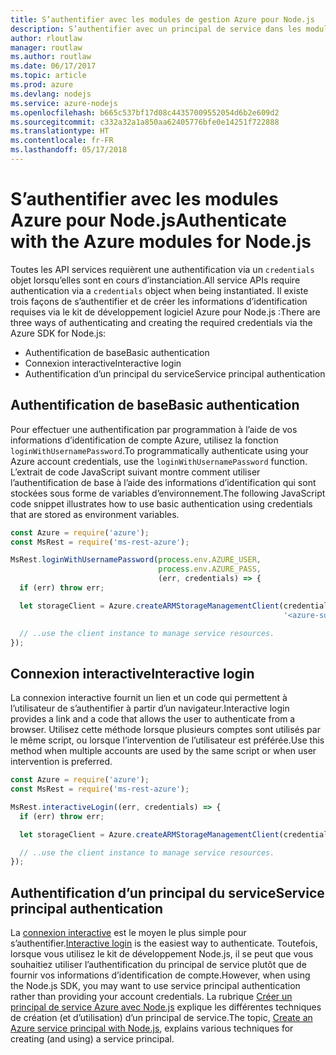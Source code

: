 ```yaml
---
title: S’authentifier avec les modules de gestion Azure pour Node.js
description: S’authentifier avec un principal de service dans les modules de gestion Azure pour Node.js
author: rloutlaw
manager: routlaw
ms.author: routlaw
ms.date: 06/17/2017
ms.topic: article
ms.prod: azure
ms.devlang: nodejs
ms.service: azure-nodejs
ms.openlocfilehash: b665c537bf17d08c44357009552054d6b2e609d2
ms.sourcegitcommit: c332a32a1a850aa62405776bfe0e14251f722888
ms.translationtype: HT
ms.contentlocale: fr-FR
ms.lasthandoff: 05/17/2018
---
```

# <a name="authenticate-with-the-azure-modules-for-nodejs"></a><span data-ttu-id="60e16-103">S’authentifier avec les modules Azure pour Node.js</span><span class="sxs-lookup"><span data-stu-id="60e16-103">Authenticate with the Azure modules for Node.js</span></span> 

<span data-ttu-id="60e16-104">Toutes les API services requièrent une authentification via un `credentials` objet lorsqu’elles sont en cours d’instanciation.</span><span class="sxs-lookup"><span data-stu-id="60e16-104">All service APIs require authentication via a `credentials` object when being instantiated.</span></span> <span data-ttu-id="60e16-105">Il existe trois façons de s’authentifier et de créer les informations d’identification requises via le kit de développement logiciel Azure pour Node.js :</span><span class="sxs-lookup"><span data-stu-id="60e16-105">There are three ways of authenticating and creating the required credentials via the Azure SDK for Node.js:</span></span> 

- <span data-ttu-id="60e16-106">Authentification de base</span><span class="sxs-lookup"><span data-stu-id="60e16-106">Basic authentication</span></span>
- <span data-ttu-id="60e16-107">Connexion interactive</span><span class="sxs-lookup"><span data-stu-id="60e16-107">Interactive login</span></span>
- <span data-ttu-id="60e16-108">Authentification d’un principal du service</span><span class="sxs-lookup"><span data-stu-id="60e16-108">Service principal authentication</span></span>

## <a name="basic-authentication"></a><span data-ttu-id="60e16-109">Authentification de base</span><span class="sxs-lookup"><span data-stu-id="60e16-109">Basic authentication</span></span>

<span data-ttu-id="60e16-110">Pour effectuer une authentification par programmation à l’aide de vos informations d’identification de compte Azure, utilisez la fonction `loginWithUsernamePassword`.</span><span class="sxs-lookup"><span data-stu-id="60e16-110">To programmatically authenticate using your Azure account credentials, use the `loginWithUsernamePassword` function.</span></span> <span data-ttu-id="60e16-111">L’extrait de code JavaScript suivant montre comment utiliser l’authentification de base à l’aide des informations d’identification qui sont stockées sous forme de variables d’environnement.</span><span class="sxs-lookup"><span data-stu-id="60e16-111">The following JavaScript code snippet illustrates how to use basic authentication using credentials that are stored as environment variables.</span></span> 

```javascript
const Azure = require('azure');
const MsRest = require('ms-rest-azure');

MsRest.loginWithUsernamePassword(process.env.AZURE_USER, 
                                 process.env.AZURE_PASS, 
                                 (err, credentials) => {
  if (err) throw err;

  let storageClient = Azure.createARMStorageManagementClient(credentials, 
                                                             '<azure-subscription-id>');

  // ..use the client instance to manage service resources.
});
```

## <a name="interactive-login"></a><span data-ttu-id="60e16-112">Connexion interactive</span><span class="sxs-lookup"><span data-stu-id="60e16-112">Interactive login</span></span>

<span data-ttu-id="60e16-113">La connexion interactive fournit un lien et un code qui permettent à l’utilisateur de s’authentifier à partir d’un navigateur.</span><span class="sxs-lookup"><span data-stu-id="60e16-113">Interactive login provides a link and a code that allows the user to authenticate from a browser.</span></span> <span data-ttu-id="60e16-114">Utilisez cette méthode lorsque plusieurs comptes sont utilisés par le même script, ou lorsque l’intervention de l’utilisateur est préférée.</span><span class="sxs-lookup"><span data-stu-id="60e16-114">Use this method when multiple accounts are used by the same script or when user intervention is preferred.</span></span>

```javascript
const Azure = require('azure');
const MsRest = require('ms-rest-azure');

MsRest.interactiveLogin((err, credentials) => {
  if (err) throw err;

  let storageClient = Azure.createARMStorageManagementClient(credentials, '<azure-subscription-id>');

  // ..use the client instance to manage service resources.
});
```

## <a name="service-principal-authentication"></a><span data-ttu-id="60e16-115">Authentification d’un principal du service</span><span class="sxs-lookup"><span data-stu-id="60e16-115">Service principal authentication</span></span>

<span data-ttu-id="60e16-116">La [connexion interactive](#interactive-login) est le moyen le plus simple pour s’authentifier.</span><span class="sxs-lookup"><span data-stu-id="60e16-116">[Interactive login](#interactive-login) is the easiest way to authenticate.</span></span> <span data-ttu-id="60e16-117">Toutefois, lorsque vous utilisez le kit de développement Node.js, il se peut que vous souhaitiez utiliser l’authentification du principal de service plutôt que de fournir vos informations d’identification de compte.</span><span class="sxs-lookup"><span data-stu-id="60e16-117">However, when using the Node.js SDK, you may want to use service principal authentication rather than providing your account credentials.</span></span> <span data-ttu-id="60e16-118">La rubrique [Créer un principal de service Azure avec Node.js](./node-sdk-azure-authenticate-principal.md) explique les différentes techniques de création (et d’utilisation) d’un principal de service.</span><span class="sxs-lookup"><span data-stu-id="60e16-118">The topic, [Create an Azure service principal with Node.js](./node-sdk-azure-authenticate-principal.md), explains various techniques for creating (and using) a service principal.</span></span> 